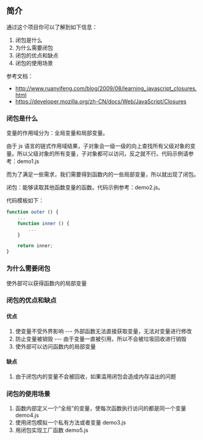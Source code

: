 ## 简介

通过这个项目你可以了解到如下信息：

1. 闭包是什么
2. 为什么需要闭包
3. 闭包的优点和缺点
4. 闭包的使用场景

参考文档：

- http://www.ruanyifeng.com/blog/2009/08/learning_javascript_closures.html
- https://developer.mozilla.org/zh-CN/docs/Web/JavaScript/Closures

### 闭包是什么

变量的作用域分为：全局变量和局部变量。

由于 js 语言的链式作用域结果，子对象会一级一级的向上查找所有父级对象的变量。所以父级对象的所有变量，子对象都可以访问，反之就不行。代码示例请参考：demo1.js

而为了满足一些需求，我们需要得到函数内的一些局部变量，所以就出现了闭包。

闭包：能够读取其他函数变量的函数。代码示例参考：demo2.js。

代码模板如下：

```js
function outer () {
    ...
    function inner () {
        ...
    }

    return inner;
}
```

### 为什么需要闭包

使外部可以获得函数内的局部变量

### 闭包的优点和缺点

#### 优点

1. 使变量不受外界影响 --- 外部函数无法直接获取变量，无法对变量进行修改
2. 防止变量被销毁 --- 由于变量一直被引用，所以不会被垃圾回收进行销毁
3. 使外部可以访问函数内的局部变量

#### 缺点

1. 由于闭包内的变量不会被回收，如果滥用闭包会造成内存溢出的问题

### 闭包的使用场景

1. 函数内部定义一个“全局”的变量，使每次函数执行访问的都是同一个变量 demo4.js
2. 使用闭包模拟一个私有方法或者变量 demo3.js
3. 用闭包实现工厂函数 demo5.js
